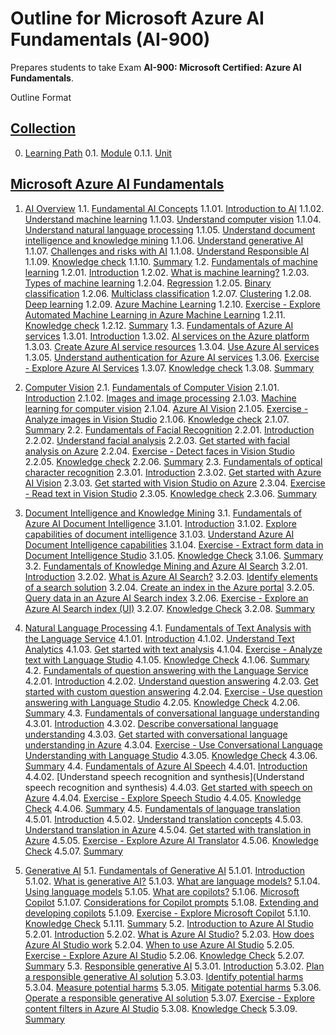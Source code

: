 # Outline for Microsoft Azure AI Fundamentals (AI-900)

Prepares students to take Exam **AI-900: Microsoft Certified: Azure AI Fundamentals**.

Outline Format

## [Collection](#)

0. [Learning Path](#)
  0.1. [Module](#)
    0.1.1. [Unit](#)

## [Microsoft Azure AI Fundamentals](https://learn.microsoft.com/en-us/collections/zopanqdn7w1p1?wt.mc_id=fsi_data4good_webinar_wwl_training)

1. [AI Overview](https://learn.microsoft.com/en-us/training/paths/get-started-with-artificial-intelligence-on-azure/?wt.mc_id=fsi_data4good_webinar_wwl_training)
  1.1. [Fundamental AI Concepts](https://learn.microsoft.com/en-us/training/modules/get-started-ai-fundamentals/)
    1.1.01. [Introduction to AI](https://learn.microsoft.com/en-us/training/modules/get-started-ai-fundamentals/1-introduction)
    1.1.02. [Understand machine learning](https://learn.microsoft.com/en-us/training/modules/get-started-ai-fundamentals/2-understand-machine-learn)
    1.1.03. [Understand computer vision](https://learn.microsoft.com/en-us/training/modules/get-started-ai-fundamentals/3-understand-computer-vision)
    1.1.04. [Understand natural language processing](https://learn.microsoft.com/en-us/training/modules/get-started-ai-fundamentals/4-understand-natural-language-process)
    1.1.05. [Understand document intelligence and knowledge mining](https://learn.microsoft.com/en-us/training/modules/get-started-ai-fundamentals/5-document-intelligence-knowledge-mining)
    1.1.06. [Understand generative AI](https://learn.microsoft.com/en-us/training/modules/get-started-ai-fundamentals/6-understand-generative-ai)
    1.1.07. [Challenges and risks with AI](https://learn.microsoft.com/en-us/training/modules/get-started-ai-fundamentals/7-challenges-with-ai)
    1.1.08. [Understand Responsible AI](https://learn.microsoft.com/en-us/training/modules/get-started-ai-fundamentals/8a-understand-responsible-ai)
    1.1.09. [Knowledge check](https://learn.microsoft.com/en-us/training/modules/get-started-ai-fundamentals/8b-knowledge-check)
    1.1.10. [Summary](https://learn.microsoft.com/en-us/training/modules/get-started-ai-fundamentals/9-summary)
  1.2. [Fundamentals of machine learning](https://learn.microsoft.com/en-us/training/modules/fundamentals-machine-learning/)
    1.2.01. [Introduction](https://learn.microsoft.com/en-us/training/modules/fundamentals-machine-learning/1-introduction)
    1.2.02. [What is machine learning?](https://learn.microsoft.com/en-us/training/modules/fundamentals-machine-learning/2-what-is-machine-learning)
    1.2.03. [Types of machine learning](https://learn.microsoft.com/en-us/training/modules/fundamentals-machine-learning/3-types-of-machine-learning)
    1.2.04. [Regression](https://learn.microsoft.com/en-us/training/modules/fundamentals-machine-learning/4-regression)
    1.2.05. [Binary classification](https://learn.microsoft.com/en-us/training/modules/fundamentals-machine-learning/5-binary-classification)
    1.2.06. [Multiclass classification](https://learn.microsoft.com/en-us/training/modules/fundamentals-machine-learning/6-multiclass-classification)
    1.2.07. [Clustering](https://learn.microsoft.com/en-us/training/modules/fundamentals-machine-learning/7-clustering)
    1.2.08. [Deep learning](https://learn.microsoft.com/en-us/training/modules/fundamentals-machine-learning/8-deep-learning)
    1.2.09. [Azure Machine Learning](https://learn.microsoft.com/en-us/training/modules/fundamentals-machine-learning/9-azure-machine-learning)
    1.2.10. [Exercise - Explore Automated Machine Learning in Azure Machine Learning](https://learn.microsoft.com/en-us/training/modules/fundamentals-machine-learning/10-exercise-auto-ml)
    1.2.11. [Knowledge check](https://learn.microsoft.com/en-us/training/modules/fundamentals-machine-learning/11-knowledge-check)
    1.2.12. [Summary](https://learn.microsoft.com/en-us/training/modules/fundamentals-machine-learning/12-summary)
  1.3. [Fundamentals of Azure AI services](https://learn.microsoft.com/en-us/training/modules/fundamentals-azure-ai-services/)
    1.3.01. [Introduction](https://learn.microsoft.com/en-us/training/modules/fundamentals-azure-ai-services/1-introduction)
    1.3.02. [AI services on the Azure platform](https://learn.microsoft.com/en-us/training/modules/fundamentals-azure-ai-services/2-what-are-ai-services)
    1.3.03. [Create Azure AI service resources](https://learn.microsoft.com/en-us/training/modules/fundamentals-azure-ai-services/2-what-are-ai-services)
    1.3.04. [Use Azure AI services](https://learn.microsoft.com/en-us/training/modules/fundamentals-azure-ai-services/4-use-azure-ai-service)
    1.3.05. [Understand authentication for Azure AI services](https://learn.microsoft.com/en-us/training/modules/fundamentals-azure-ai-services/5-understand-authentication)
    1.3.06. [Exercise - Explore Azure AI Services](https://learn.microsoft.com/en-us/training/modules/fundamentals-azure-ai-services/6-exercise)
    1.3.07. [Knowledge check](https://learn.microsoft.com/en-us/training/modules/fundamentals-azure-ai-services/7-knowledge-check)
    1.3.08. [Summary](https://learn.microsoft.com/en-us/training/modules/fundamentals-azure-ai-services/8-summary)
2. [Computer Vision](https://learn.microsoft.com/en-us/training/paths/explore-computer-vision-microsoft-azure/?wt.mc_id=fsi_data4good_webinar_wwl_training)
  2.1. [Fundamentals of Computer Vision](https://learn.microsoft.com/en-us/training/modules/analyze-images-computer-vision/)
    2.1.01. [Introduction](https://learn.microsoft.com/en-us/training/modules/analyze-images-computer-vision/1-introduction)
    2.1.02. [Images and image processing](https://learn.microsoft.com/en-us/training/modules/analyze-images-computer-vision/2-understand-computer-vision)
    2.1.03. [Machine learning for computer vision](https://learn.microsoft.com/en-us/training/modules/analyze-images-computer-vision/2b-computer-vision-models)
    2.1.04. [Azure AI Vision](https://learn.microsoft.com/en-us/training/modules/analyze-images-computer-vision/3-image-analysis-azure)
    2.1.05. [Exercise - Analyze images in Vision Studio](https://learn.microsoft.com/en-us/training/modules/analyze-images-computer-vision/4-exercise)
    2.1.06. [Knowledge check](https://learn.microsoft.com/en-us/training/modules/analyze-images-computer-vision/5-knowledge-check)
    2.1.07. [Summary](https://learn.microsoft.com/en-us/training/modules/analyze-images-computer-vision/6-summary)
  2.2. [Fundamentals of Facial Recognition](https://learn.microsoft.com/en-us/training/modules/analyze-images-computer-vision/)
    2.2.01. [Introduction](https://learn.microsoft.com/en-us/training/modules/detect-analyze-faces/1-introduction)
    2.2.02. [Understand facial analysis](https://learn.microsoft.com/en-us/training/modules/detect-analyze-faces/2-what-is-face-analysis)
    2.2.03. [Get started with facial analysis on Azure](https://learn.microsoft.com/en-us/training/modules/detect-analyze-faces/3-face-analysis-azure)
    2.2.04. [Exercise - Detect faces in Vision Studio](https://learn.microsoft.com/en-us/training/modules/detect-analyze-faces/3-face-analysis-azure)
    2.2.05. [Knowledge check](https://learn.microsoft.com/en-us/training/modules/detect-analyze-faces/5-knowledge-check)
    2.2.06. [Summary](https://learn.microsoft.com/en-us/training/modules/detect-analyze-faces/6-summary)
  2.3. [Fundamentals of optical character recognition](https://learn.microsoft.com/en-us/training/modules/read-text-computer-vision/)
    2.3.01. [Introduction]()
    2.3.02. [Get started with Azure AI Vision](https://learn.microsoft.com/en-us/training/modules/read-text-computer-vision/1-introduction)
    2.3.03. [Get started with Vision Studio on Azure](https://learn.microsoft.com/en-us/training/modules/read-text-computer-vision/2-ocr-azure)
    2.3.04. [Exercise - Read text in Vision Studio](https://learn.microsoft.com/en-us/training/modules/read-text-computer-vision/4-read-text-computer-vision)
    2.3.05. [Knowledge check](https://learn.microsoft.com/en-us/training/modules/read-text-computer-vision/5-knowledge-check)
    2.3.06. [Summary](https://learn.microsoft.com/en-us/training/modules/read-text-computer-vision/6-summary)

3. [Document Intelligence and Knowledge Mining](https://learn.microsoft.com/en-us/training/paths/document-intelligence-knowledge-mining/?wt.mc_id=fsi_data4good_webinar_wwl_training)
  3.1. [Fundamentals of Azure AI Document Intelligence](https://learn.microsoft.com/en-us/training/modules/analyze-receipts-form-recognizer/)
    3.1.01. [Introduction](https://learn.microsoft.com/en-us/training/modules/analyze-receipts-form-recognizer/1-introduction)
    3.1.02. [Explore capabilities of document intelligence](https://learn.microsoft.com/en-us/training/modules/analyze-receipts-form-recognizer/2-document-intelligence-capabilities)
    3.1.03. [Understand Azure AI Document Intelligence capabilities](https://learn.microsoft.com/en-us/training/modules/analyze-receipts-form-recognizer/3-azure-document-intelligence)
    3.1.04. [Exercise - Extract form data in Document Intelligence Studio](https://learn.microsoft.com/en-us/training/modules/analyze-receipts-form-recognizer/4-exercise)
    3.1.05. [Knowledge Check](https://learn.microsoft.com/en-us/training/modules/analyze-receipts-form-recognizer/5-knowledge-check)
    3.1.06. [Summary](https://learn.microsoft.com/en-us/training/modules/analyze-receipts-form-recognizer/6-summary)
  3.2. [Fundamentals of Knowledge Mining and Azure AI Search](https://learn.microsoft.com/en-us/training/modules/analyze-receipts-form-recognizer/)
    3.2.01. [Introduction](https://learn.microsoft.com/en-us/training/modules/intro-to-azure-search/1-introduction)
    3.2.02. [What is Azure AI Search?](https://learn.microsoft.com/en-us/training/modules/intro-to-azure-search/2-what-is-azure-search)
    3.2.03. [Identify elements of a search solution](https://learn.microsoft.com/en-us/training/modules/intro-to-azure-search/3-process)
    3.2.04. [Create an index in the Azure portal](https://learn.microsoft.com/en-us/training/modules/intro-to-azure-search/5-start-with-portal)
    3.2.05. [Query data in an Azure AI Search index](https://learn.microsoft.com/en-us/training/modules/intro-to-azure-search/6-query-data-in-an-azure-search-index)
    3.2.06. [Exercise - Explore an Azure AI Search index (UI)](https://learn.microsoft.com/en-us/training/modules/intro-to-azure-search/7-exercise)
    3.2.07. [Knowledge Check](https://learn.microsoft.com/en-us/training/modules/intro-to-azure-search/8-knowledge-check)
    3.2.08. [Summary](https://learn.microsoft.com/en-us/training/modules/intro-to-azure-search/9-summary)
4. [Natural Language Processing](https://learn.microsoft.com/en-us/training/paths/explore-natural-language-processing/?wt.mc_id=fsi_data4good_webinar_wwl_training&ns-enrollment-type=Collection&ns-enrollment-id=zopanqdn7w1p1)
  4.1. [Fundamentals of Text Analysis with the Language Service](https://learn.microsoft.com/en-us/training/modules/analyze-text-with-text-analytics-service/)
    4.1.01. [Introduction](https://learn.microsoft.com/en-us/training/modules/analyze-text-with-text-analytics-service/1-introduction)
    4.1.02. [Understand Text Analytics](https://learn.microsoft.com/en-us/training/modules/analyze-text-with-text-analytics-service/2-understand-text-analytics)
    4.1.03. [Get started with text analysis](https://learn.microsoft.com/en-us/training/modules/analyze-text-with-text-analytics-service/3-get-started-azure)
    4.1.04. [Exercise - Analyze text with Language Studio](https://learn.microsoft.com/en-us/training/modules/analyze-text-with-text-analytics-service/4-exercise)
    4.1.05. [Knowledge Check](https://learn.microsoft.com/en-us/training/modules/analyze-text-with-text-analytics-service/5-knowledge-check)
    4.1.06. [Summary](https://learn.microsoft.com/en-us/training/modules/analyze-text-with-text-analytics-service/6-summary)
  4.2. [Fundamentals of question answering with the Language Service](https://learn.microsoft.com/en-us/training/modules/build-faq-chatbot-qna-maker-azure-bot-service/)
    4.2.01. [Introduction](https://learn.microsoft.com/en-us/training/modules/build-faq-chatbot-qna-maker-azure-bot-service/1-introduction)
    4.2.02. [Understand question answering](https://learn.microsoft.com/en-us/training/modules/build-faq-chatbot-qna-maker-azure-bot-service/2-understand-question-answering)
    4.2.03. [Get started with custom question answering](https://learn.microsoft.com/en-us/training/modules/build-faq-chatbot-qna-maker-azure-bot-service/3-get-started-knowledge-base)
    4.2.04. [Exercise - Use question answering with Language Studio](https://learn.microsoft.com/en-us/training/modules/build-faq-chatbot-qna-maker-azure-bot-service/3-get-started-knowledge-base)
    4.2.05. [Knowledge Check](https://learn.microsoft.com/en-us/training/modules/build-faq-chatbot-qna-maker-azure-bot-service/5-knowledge-check)
    4.2.06. [Summary](https://learn.microsoft.com/en-us/training/modules/build-faq-chatbot-qna-maker-azure-bot-service/6-summary)
  4.3. [Fundamentals of conversational language understanding](https://learn.microsoft.com/en-us/training/modules/create-language-model-with-language-understanding/)
    4.3.01. [Introduction](https://learn.microsoft.com/en-us/training/modules/create-language-model-with-language-understanding/1-introduction)
    4.3.02. [Describe conversational language understanding](https://learn.microsoft.com/en-us/training/modules/create-language-model-with-language-understanding/3-get-started)
    4.3.03. [Get started with conversational language understanding in Azure](https://learn.microsoft.com/en-us/training/modules/create-language-model-with-language-understanding/3-get-started)
    4.3.04. [Exercise - Use Conversational Language Understanding with Language Studio](https://learn.microsoft.com/en-us/training/modules/create-language-model-with-language-understanding/4-exercise-create-language-understanding-application)
    4.3.05. [Knowledge Check](https://learn.microsoft.com/en-us/training/modules/create-language-model-with-language-understanding/5-knowledge-check)
    4.3.06. [Summary](https://learn.microsoft.com/en-us/training/modules/create-language-model-with-language-understanding/6-summary)
  4.4. [Fundamentals of Azure AI Speech](https://learn.microsoft.com/en-us/training/modules/recognize-synthesize-speech/)
    4.4.01. [Introduction](https://learn.microsoft.com/en-us/training/modules/recognize-synthesize-speech/1-introduction)
    4.4.02. [Understand speech recognition and synthesis](Understand speech recognition and synthesis)
    4.4.03. [Get started with speech on Azure](https://learn.microsoft.com/en-us/training/modules/recognize-synthesize-speech/3-get-started-azure)
    4.4.04. [Exercise - Explore Speech Studio](https://learn.microsoft.com/en-us/training/modules/recognize-synthesize-speech/4-exercise-transcribe-speech-use-azure)
    4.4.05. [Knowledge Check](https://learn.microsoft.com/en-us/training/modules/recognize-synthesize-speech/5-knowledge-check)
    4.4.06. [Summary](https://learn.microsoft.com/en-us/training/modules/recognize-synthesize-speech/6-summary)
  4.5. [Fundamentals of language translation](https://learn.microsoft.com/en-us/training/modules/translate-text-with-translation-service/)
    4.5.01. [Introduction](https://learn.microsoft.com/en-us/training/modules/translate-text-with-translation-service/1-introduction)
    4.5.02. [Understand translation concepts](https://learn.microsoft.com/en-us/training/modules/translate-text-with-translation-service/1a-translation)
    4.5.03. [Understand translation in Azure](https://learn.microsoft.com/en-us/training/modules/translate-text-with-translation-service/1b-use-azure-translation)
    4.5.04. [Get started with translation in Azure](https://learn.microsoft.com/en-us/training/modules/translate-text-with-translation-service/2-get-started-azure)
    4.5.05. [Exercise - Explore Azure AI Translator](https://learn.microsoft.com/en-us/training/modules/translate-text-with-translation-service/3-exercise-translate-text-use-azure)
    4.5.06. [Knowledge Check](https://learn.microsoft.com/en-us/training/modules/translate-text-with-translation-service/3a-knowledge-check)
    4.5.07. [Summary](https://learn.microsoft.com/en-us/training/modules/translate-text-with-translation-service/4-summary)
5. [Generative AI](https://learn.microsoft.com/en-us/training/paths/introduction-generative-ai/?wt.mc_id=fsi_data4good_webinar_wwl_training&ns-enrollment-type=Collection&ns-enrollment-id=zopanqdn7w1p1)
  5.1. [Fundamentals of Generative AI](https://learn.microsoft.com/en-us/training/modules/fundamentals-generative-ai/)
    5.1.01. [Introduction](https://learn.microsoft.com/en-us/training/modules/fundamentals-generative-ai/1-introduction)
    5.1.02. [What is generative AI?](https://learn.microsoft.com/en-us/training/modules/fundamentals-generative-ai/2-what-is-generative-ai)
    5.1.03. [What are language models?](https://learn.microsoft.com/en-us/training/modules/fundamentals-generative-ai/3-language%20models)
    5.1.04. [Using language models](https://learn.microsoft.com/en-us/training/modules/fundamentals-generative-ai/4-azure-openai)
    5.1.05. [What are copilots?](https://learn.microsoft.com/en-us/training/modules/fundamentals-generative-ai/5-copilots)
    5.1.06. [Microsoft Copilot](https://learn.microsoft.com/en-us/training/modules/fundamentals-generative-ai/5a-microsoft-copilot)
    5.1.07. [Considerations for Copilot prompts](https://learn.microsoft.com/en-us/training/modules/fundamentals-generative-ai/6-writing-prompts)
    5.1.08. [Extending and developing copilots](https://learn.microsoft.com/en-us/training/modules/fundamentals-generative-ai/6a-building-custom-copilots)
    5.1.09. [Exercise - Explore Microsoft Copilot](https://learn.microsoft.com/en-us/training/modules/fundamentals-generative-ai/7-exercise)
    5.1.10. [Knowledge Check](https://learn.microsoft.com/en-us/training/modules/fundamentals-generative-ai/8-knowledge-check)
    5.1.11. [Summary](https://learn.microsoft.com/en-us/training/modules/fundamentals-generative-ai/9-summary)
  5.2. [Introduction to Azure AI Studio](https://learn.microsoft.com/en-us/training/modules/introduction-to-azure-ai-studio/)
    5.2.01. [Introduction](https://learn.microsoft.com/en-us/training/modules/introduction-to-azure-ai-studio/1-introduction)
    5.2.02. [What is Azure AI Studio?](https://learn.microsoft.com/en-us/training/modules/introduction-to-azure-ai-studio/2-what-is-ai-studio)
    5.2.03. [How does Azure AI Studio work](https://learn.microsoft.com/en-us/training/modules/introduction-to-azure-ai-studio/4-when-to-use-ai-studio)
    5.2.04. [When to use Azure AI Studio](https://learn.microsoft.com/en-us/training/modules/introduction-to-azure-ai-studio/4-when-to-use-ai-studio)
    5.2.05. [Exercise - Explore Azure AI Studio](https://learn.microsoft.com/en-us/training/modules/introduction-to-azure-ai-studio/4-when-to-use-ai-studio)
    5.2.06. [Knowledge Check](https://learn.microsoft.com/en-us/training/modules/introduction-to-azure-ai-studio/6-knowledge-check)
    5.2.07. [Summary](https://learn.microsoft.com/en-us/training/modules/introduction-to-azure-ai-studio/7-summary)
  5.3. [Responsible generative AI](https://learn.microsoft.com/en-us/training/modules/responsible-ai-studio/)
    5.3.01. [Introduction](https://learn.microsoft.com/en-us/training/modules/responsible-ai-studio/1-introduction)
    5.3.02. [Plan a responsible generative AI solution](https://learn.microsoft.com/en-us/training/modules/responsible-ai-studio/2-plan-responsible-ai)
    5.3.03. [Identify potential harms](https://learn.microsoft.com/en-us/training/modules/responsible-ai-studio/3-identify-harms)
    5.3.04. [Measure potential harms](https://learn.microsoft.com/en-us/training/modules/responsible-ai-studio/4-measure-harms)
    5.3.05. [Mitigate potential harms](https://learn.microsoft.com/en-us/training/modules/responsible-ai-studio/5-mitigate-harms)
    5.3.06. [Operate a responsible generative AI solution](https://learn.microsoft.com/en-us/training/modules/responsible-ai-studio/6-operate-responsibly)
    5.3.07. [Exercise - Explore content filters in Azure AI Studio](https://learn.microsoft.com/en-us/training/modules/responsible-ai-studio/7-exercise-content-filters)
    5.3.08. [Knowledge Check](https://learn.microsoft.com/en-us/training/modules/responsible-ai-studio/8-knowledge-check)
    5.3.09. [Summary](https://learn.microsoft.com/en-us/training/modules/responsible-ai-studio/9-summary)
